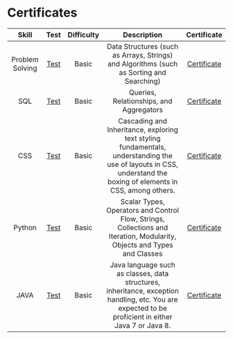 # Certificates

|      Skill      |                                     Test                                     |  Difficulty  |                                                               Description                                                               |                                     Certificate                                      |
| :-------------: | :--------------------------------------------------------------------------: | :----------: | :-------------------------------------------------------------------------------------------------------------------------------------: | :----------------------------------------------------------------------------------: |
| Problem Solving | [Test](https://www.hackerrank.com/skills-verification/problem_solving_basic) |    Basic     |                        Data Structures (such as Arrays, Strings) and Algorithms (such as Sorting and Searching)                         | [Certificate](https://github.com/Ankitkumar72/Hackerrank/blob/main/Problem_Solving(Basic).png)
|       SQL       |       [Test](https://www.hackerrank.com/skills-verification/sql_basic)       |    Basic     |                                                 Queries, Relationships, and Aggregators                                                 |        [Certificate](https://github.com/Ankitkumar72/Hackerrank/blob/main/SQL_Certificate.png)   
| CSS | [Test](https://www.hackerrank.com/skills-verification/css) |    Basic     |                         Cascading and Inheritance, exploring text styling fundamentals, understanding the use of layouts in CSS, understand the boxing of elements in CSS, among others.                        | [Certificate](https://github.com/Ankitkumar72/Hackerrank/blob/main/CSS.png) 
| Python | [Test](https://www.hackerrank.com/skills-verification/python_basic) |    Basic     |                        Scalar Types, Operators and Control Flow, Strings, Collections and Iteration, Modularity, Objects and Types and Classes                         | [Certificate](https://github.com/Ankitkumar72/Hackerrank/blob/main/Python%20(Basic)%20Certificate.png) 
| JAVA | [Test](https://www.hackerrank.com/skills-verification/java_basic) |    Basic     |                        Java language such as classes, data structures, inheritance, exception handling, etc. You are expected to be proficient in either Java 7 or Java 8.                         | [Certificate](https://github.com/Ankitkumar72/Hackerrank/blob/main/Java%20(Basic)%20Certificate.png) 

